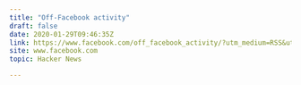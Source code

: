 ```yaml
---
title: "Off-Facebook activity"
draft: false
date: 2020-01-29T09:46:35Z
link: https://www.facebook.com/off_facebook_activity/?utm_medium=RSS&utm_source=hune
site: www.facebook.com
topic: Hacker News  

---
```

